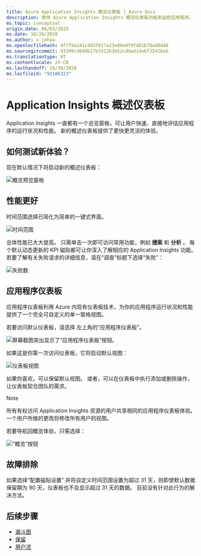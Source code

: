 ```yaml
---
title: Azure Application Insights 概览仪表板 | Azure Docs
description: 使用 Azure Application Insights 概览仪表板功能来监控应用程序。
ms.topic: conceptual
origin.date: 06/03/2019
ms.date: 10/29/2020
ms.author: v-johya
ms.openlocfilehash: 4f7f9a241cdd3f017a13e86e9f9f481b70ad8d48
ms.sourcegitcommit: 93309cd649b17b3312b3b52cd9ad1de6f3542beb
ms.translationtype: HT
ms.contentlocale: zh-CN
ms.lasthandoff: 10/30/2020
ms.locfileid: "93106323"
---
```

# <a name="application-insights-overview-dashboard"></a>Application Insights 概述仪表板

Application Insights 一直都有一个总览窗格，可让用户快速、直接地评估应用程序的运行状况和性能。 新的概述仪表板提供了更快更灵活的体验。

## <a name="how-do-i-test-out-the-new-experience"></a>如何测试新体验？

现在默认情况下将启动新的概述仪表板：

![概览预览窗格](./media/overview-dashboard/overview.png)

## <a name="better-performance"></a>性能更好

时间范围选择已简化为简单的一键式界面。

![时间范围](./media/overview-dashboard/app-insights-overview-dashboard-03.png)

总体性能已大大提高。 只需单击一次即可访问常用功能，例如 **搜索** 和 **分析** 。 每个默认动态更新的 KPI 磁贴都可让你深入了解相应的 Application Insights 功能。 若要了解有关失败请求的详细信息，请在“调查”标题下选择“失败”：

![失败数](./media/overview-dashboard/app-insights-overview-dashboard-04.png)

## <a name="application-dashboard"></a>应用程序仪表板

应用程序仪表板利用 Azure 内现有仪表板技术，为你的应用程序运行状况和性能提供了一个完全可自定义的单一窗格视图。

若要访问默认仪表板，请选择  左上角的“应用程序仪表板”。

![屏幕截图突出显示了“应用程序仪表板”按钮。](./media/overview-dashboard/app-insights-overview-dashboard-05.png)

如果这是你第一次访问仪表板，它将启动默认视图：

![仪表板视图](./media/overview-dashboard/0001-dashboard.png)

如果你喜欢，可以保留默认视图。 或者，可以在仪表板中执行添加或删除操作，让仪表板契合团队的需求。

> [!NOTE]
> 所有有权访问 Application Insights 资源的用户共享相同的应用程序仪表板体验。 一个用户所做的更改将修改所有用户的视图。

若要导航回概览体验，只需选择：

![“概览”按钮](./media/overview-dashboard/app-insights-overview-dashboard-07.png)

## <a name="troubleshooting"></a>故障排除

如果选择“配置磁贴设置”  并将自定义时间范围设置为超过 31 天，则即使默认数据保留期为 90 天，仪表板也不会显示超过 31 天的数据。 目前没有针对此行为的解决方法。

## <a name="next-steps"></a>后续步骤

- [漏斗图](./usage-funnels.md)
- [保留](./usage-retention.md)
- [用户流](./usage-flows.md)


